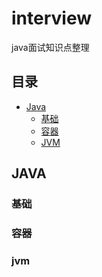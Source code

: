 # interview
java面试知识点整理




## 目录

- [Java](#java)
  - [基础](#基础)
  - [容器](#容器)
  - [JVM](#jvm)



## JAVA

### 基础

### 容器

### jvm









